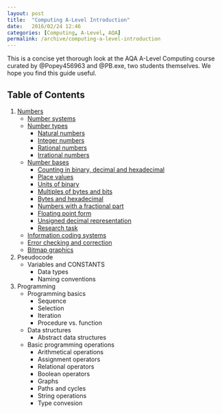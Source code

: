 ```yaml
---
layout: post
title:  "Computing A-Level Introduction"
date:   2016/02/24 12:46
categories: [Computing, A-Level, AQA]
permalink: /archive/computing-a-level-introduction
---
```


This is a concise yet thorough look at the AQA A-Level Computing course curated by @Popey456963 and @PB.exe, two students themselves.  We hope you find this guide useful.

## Table of Contents
1. [Numbers](./numbers)
   + [Number systems](./number-systems)
   + [Number types](./number-types)
      + [Natural numbers](./number-types#natural-numbers)
      + [Integer numbers](./number-types#integer-numbers)
      + [Rational numbers](./number-types#rational-numbers)
      + [Irrational numbers](./number-types#irrational-numbers)
   + [Number bases](./number-bases)
      + [Counting in binary, decimal and hexadecimal](./number-bases#counting-in-binary-decimal-and-hexadecimal)
      + [Place values](./number-bases#place-values)
      + [Units of binary](./number-bases#units-of-binary)
      + [Multiples of bytes and bits](./number-bases#multiples-of-bytes-and-bits)
      + [Bytes and hexadecimal](./number-bases#bytes-and-hexadecimal)
      + [Numbers with a fractional part](./number-bases/#numbers-with-a-fractional-part)
      + [Floating point form](./number-bases#floating-point-form)
      + [Unsigned decimal representation](./number-bases#converting-from-unsigned-decimal-numbers-to-unsigned-binary)
      + [Research task](./number-bases#research-task)
   + [Information coding systems](./information-coding-systems)
   + [Error checking and correction](./error-checking-and-correction)
   + [Bitmap graphics](./bitmap-graphics)
2. Pseudocode
   + Variables and CONSTANTS
      + Data types
      + Naming conventions
3. Programming
   + Programming basics
      + Sequence
      + Selection
      + Iteration
      + Procedure vs. function
   + Data structures
      + Abstract data structures
   + Basic programming operations
      + Arithmetical operations
      + Assignment operators
      + Relational operators
      + Boolean operators
      + Graphs
      + Paths and cycles
      + String operations
      + Type convesion
